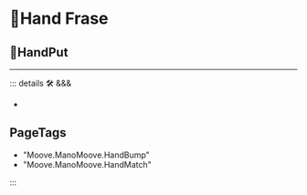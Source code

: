 # 🔷<mooves>Hand Frase</mooves>

## 🔷<beta>HandPut</beta>

---

<!-- =================================================== -->
<!-- =================================================== -->
<!-- =================================================== -->
<!-- =================================================== -->
<!-- =================================================== -->
::: details 🛠 <dev>&&&</dev>

-

<h2>PageTags</h2>

- "Moove.ManoMoove.HandBump"
- "Moove.ManoMoove.HandMatch"

:::
